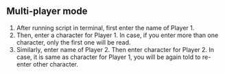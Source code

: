 ## Multi-player mode
1. After running script in terminal, first enter the name of Player 1.
2. Then, enter a character for Player 1. In case, if you enter more than one character, only the first one will be read.
3. Similarly, enter name of Player 2. Then enter character for Player 2. In case, it is same as character for Player 1, you will be again told to re-enter other character.
